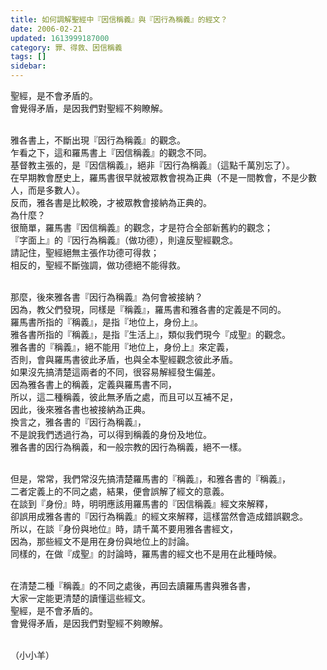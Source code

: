 ```yaml
---
title: 如何調解聖經中『因信稱義』與『因行為稱義』的經文？
date: 2006-02-21
updated: 1613999187000
category: 罪、得救、因信稱義
tags: []
sidebar: 
---
```


<p>聖經，是不會矛盾的。<br/>
會覺得矛盾，是因我們對聖經不夠瞭解。</p>
<p><br/>
雅各書上，不斷出現『因行為稱義』的觀念。<br/>
乍看之下，這和羅馬書上『因信稱義』的觀念不同。<br/>
基督教主張的，是『因信稱義』，絕非『因行為稱義』（這點千萬別忘了）。<br/>
在早期教會歷史上，羅馬書很早就被眾教會視為正典（不是一間教會，不是少數人，而是多數人）。<br/>
反而，雅各書是比較晚，才被眾教會接納為正典的。<br/>
為什麼？<br/>
很簡單，羅馬書『因信稱義』的觀念，才是符合全部新舊約的觀念；<br/>
『字面上』的『因行為稱義』（做功德），則違反聖經觀念。<br/>
請記住，聖經絕無主張作功德可得救；<br/>
相反的，聖經不斷強調，做功德絕不能得救。</p>
<p><br/>
那麼，後來雅各書『因行為稱義』為何會被接納？<br/>
因為，教父們發現，同樣是『稱義』，羅馬書和雅各書的定義是不同的。<br/>
羅馬書所指的『稱義』，是指『地位上，身份上』。<br/>
雅各書所指的『稱義』，是指『生活上』，類似我們現今『成聖』的觀念。<br/>
雅各書的『稱義』，絕不能用『地位上，身份上』來定義，<br/>
否則，會與羅馬書彼此矛盾，也與全本聖經觀念彼此矛盾。<br/>
如果沒先搞清楚這兩者的不同，很容易解經發生偏差。<br/>
因為雅各書上的稱義，定義與羅馬書不同，<br/>
所以，這二種稱義，彼此無矛盾之處，而且可以互補不足，<br/>
因此，後來雅各書也被接納為正典。<br/>
換言之，雅各書的『因行為稱義』，<br/>
不是說我們透過行為，可以得到稱義的身份及地位。<br/>
雅各書的因行為稱義，和一般宗教的因行為稱義，絕不一樣。</p>
<p><br/>
但是，常常，我們常沒先搞清楚羅馬書的『稱義』，和雅各書的『稱義』，<br/>
二者定義上的不同之處，結果，便會誤解了經文的意義。<br/>
在談到『身份』時，明明應該用羅馬書的『因信稱義』經文來解釋，<br/>
卻誤用成雅各書的『因行為稱義』的經文來解釋，這樣當然會造成錯誤觀念。<br/>
所以，在談『身份與地位』時，請千萬不要用雅各書經文，<br/>
因為，那些經文不是用在身份與地位上的討論。<br/>
同樣的，在做『成聖』的討論時，羅馬書的經文也不是用在此種時候。</p>
<p><br/>
在清楚二種『稱義』的不同之處後，再回去讀羅馬書與雅各書，<br/>
大家一定能更清楚的讀懂這些經文。<br/>
聖經，是不會矛盾的。<br/>
會覺得矛盾，是因我們對聖經不夠瞭解。</p>
<p><br/>
（小小羊）</p>
